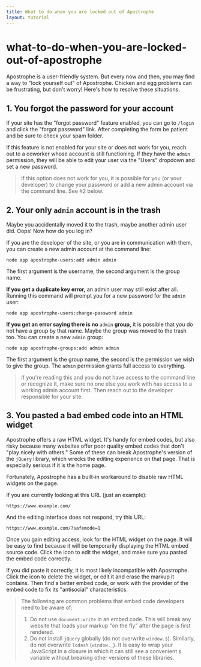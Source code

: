 ```yaml
---
title: What to do when you are locked out of Apostrophe
layout: tutorial
---
```


# what-to-do-when-you-are-locked-out-of-apostrophe

Apostrophe is a user-friendly system. But every now and then, you may find a way to "lock yourself out" of Apostrophe. Chicken and egg problems can be frustrating, but don't worry! Here's how to resolve these situations.

## 1. You forgot the password for your account

If your site has the "forgot password" feature enabled, you can go to `/login` and click the "forgot password" link. After completing the form be patient and be sure to check your spam folder.

If this feature is not enabled for your site or does not work for you, reach out to a coworker whose account is still functioning. If they have the `admin` permission, they will be able to edit your user via the "Users" dropdown and set a new password.

> If this option does not work for you, it is possible for you \(or your developer\) to change your password or add a new admin account via the command line. See \#2 below.

## 2. Your only `admin` account is in the trash

Maybe you accidentally moved it to the trash, maybe another admin user did. Oops! Now how do you log in?

If you are the developer of the site, or you are in communication with them, you can create a new admin account at the command line:

```text
node app apostrophe-users:add admin admin
```

The first argument is the username, the second argument is the group name.

**If you get a duplicate key error,** an admin user may still exist after all. Running this command will prompt you for a new password for the `admin` user:

```text
node app apostrophe-users:change-password admin
```

**If you get an error saying there is no** `admin` **group,** it is possible that you do not have a group by that name. Maybe the group was moved to the trash too. You can create a new `admin` group:

```text
node app apostrophe-groups:add admin admin
```

The first argument is the group name, the second is the permission we wish to give the group. The `admin` permission grants full access to everything.

> If you're reading this and you do not have access to the command line or recognize it, make sure no one else you work with has access to a working admin account first. Then reach out to the developer responsible for your site.

## 3. You pasted a bad embed code into an HTML widget

Apostrophe offers a raw HTML widget. It's handy for embed codes, but also risky because many websites offer poor quality embed codes that don't "play nicely with others." Some of these can break Apostrophe's version of the `jQuery` library, which wrecks the editing experience on that page. That is especially serious if it is the home page.

Fortunately, Apostrophe has a built-in workaround to disable raw HTML widgets on the page.

If you are currently looking at this URL \(just an example\):

```text
https://www.example.com/
```

And the editing interface does not respond, try this URL:

```text
https://www.example.com/?safemode=1
```

Once you gain editing access, look for the HTML widget on the page. It will be easy to find because it will be temporarily displaying the HTML embed source code. Click the icon to edit the widget, and make sure you pasted the embed code correctly.

If you did paste it correctly, it is most likely incompatible with Apostrophe. Click the icon to delete the widget, or edit it and erase the markup it contains. Then find a better embed code, or work with the provider of the embed code to fix its "antisocial" characteristics.

> The following are common problems that embed code developers need to be aware of:
>
> 1. Do not use `document.write` in an embed code. This will break any website that loads your markup "on the fly" after the page is first rendered.
> 2. Do not install `jQuery` globally \(do not overwrite `window.$`\). Similarly, do not overwrite `lodash` \(`window._`\). It is easy to wrap your JavaScript in a closure in which it can still see a convenient `$` variable without breaking other versions of these libraries.

